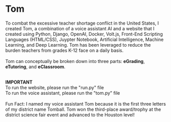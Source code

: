 # Tom
To combat the excessive teacher shortage conflict in the United States, I created Tom, a combination of a voice assistant AI and a website that I created using Python, Django, OpenAI, Docker, Volt.js, Front-End Scripting Languages (HTML/CSS), Juypter Notebook, Artificial Intelligence, Machine Learning, and Deep Learning. Tom has been leveraged to reduce the burden teachers from grades K-12 face on a daily basis.
<br />
<br />
Tom can conceptually be broken down into three parts: <b>eGrading</b>, <b>eTutoring</b>, and <b>eClassroom</b>.
<br />
<br />
<!--
<b>eClassroom</b>
<br />
<br />
-->
<b>IMPORTANT</b>
<br>
To run the website, please run the "run.py" file
<br>
To run the voice assistant, please run the "tom.py" file
<br><br>
Fun Fact: I named my voice assistant Tom because it is the first three letters of my district name Tomball. Tom won the third-place award/trophy at the district science fair event and advanced to the Houston level!
